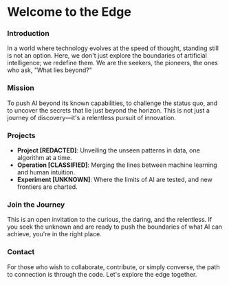 # Welcome to the Edge

### Introduction

In a world where technology evolves at the speed of thought, standing still is not an option. Here, we don't just explore the boundaries of artificial intelligence; we redefine them. We are the seekers, the pioneers, the ones who ask, "What lies beyond?"

### Mission

To push AI beyond its known capabilities, to challenge the status quo, and to uncover the secrets that lie just beyond the horizon. This is not just a journey of discovery—it's a relentless pursuit of innovation.

### Projects

- **Project [REDACTED]**: Unveiling the unseen patterns in data, one algorithm at a time.
- **Operation [CLASSIFIED]**: Merging the lines between machine learning and human intuition.
- **Experiment [UNKNOWN]**: Where the limits of AI are tested, and new frontiers are charted.

### Join the Journey

This is an open invitation to the curious, the daring, and the relentless. If you seek the unknown and are ready to push the boundaries of what AI can achieve, you're in the right place.

### Contact

For those who wish to collaborate, contribute, or simply converse, the path to connection is through the code. Let's explore the edge together.
